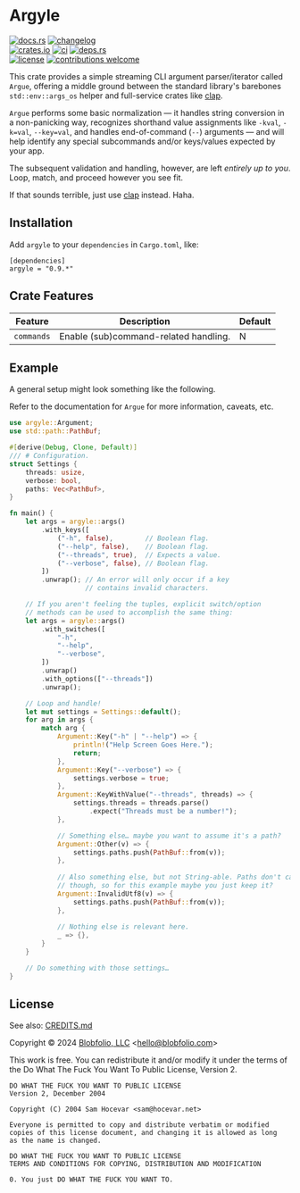 # Argyle

[![docs.rs](https://img.shields.io/docsrs/argyle.svg?style=flat-square&label=docs.rs)](https://docs.rs/argyle/)
[![changelog](https://img.shields.io/crates/v/argyle.svg?style=flat-square&label=changelog&color=9b59b6)](https://github.com/Blobfolio/argyle/blob/master/CHANGELOG.md)<br>
[![crates.io](https://img.shields.io/crates/v/argyle.svg?style=flat-square&label=crates.io)](https://crates.io/crates/argyle)
[![ci](https://img.shields.io/github/actions/workflow/status/Blobfolio/argyle/ci.yaml?style=flat-square&label=ci)](https://github.com/Blobfolio/argyle/actions)
[![deps.rs](https://deps.rs/repo/github/blobfolio/argyle/status.svg?style=flat-square&label=deps.rs)](https://deps.rs/repo/github/blobfolio/argyle)<br>
[![license](https://img.shields.io/badge/license-wtfpl-ff1493?style=flat-square)](https://en.wikipedia.org/wiki/WTFPL)
[![contributions welcome](https://img.shields.io/badge/PRs-welcome-brightgreen.svg?style=flat-square&label=contributions)](https://github.com/Blobfolio/argyle/issues)

This crate provides a simple streaming CLI argument parser/iterator called `Argue`, offering a middle ground between the standard library's barebones `std::env::args_os` helper and full-service crates like [clap](https://crates.io/crates/clap).

`Argue` performs some basic normalization — it handles string conversion in a non-panicking way, recognizes shorthand value assignments like `-kval`, `-k=val`, `--key=val`, and handles end-of-command (`--`) arguments — and will help identify any special subcommands and/or keys/values expected by your app.

The subsequent validation and handling, however, are left _entirely up to you_. Loop, match, and proceed however you see fit.

If that sounds terrible, just use [clap](https://crates.io/crates/clap) instead. Haha.



## Installation

Add `argyle` to your `dependencies` in `Cargo.toml`, like:

```
[dependencies]
argyle = "0.9.*"
```



## Crate Features

| Feature | Description | Default |
| ------- | ----------- | ------- |
| `commands` | Enable (sub)command-related handling. | N |



## Example

A general setup might look something like the following.

Refer to the documentation for `Argue` for more information, caveats, etc.

```rust
use argyle::Argument;
use std::path::PathBuf;

#[derive(Debug, Clone, Default)]
/// # Configuration.
struct Settings {
    threads: usize,
    verbose: bool,
    paths: Vec<PathBuf>,
}

fn main() {
    let args = argyle::args()
        .with_keys([
            ("-h", false),        // Boolean flag.
            ("--help", false),    // Boolean flag.
            ("--threads", true),  // Expects a value.
            ("--verbose", false), // Boolean flag.
        ])
        .unwrap(); // An error will only occur if a key
                   // contains invalid characters.

    // If you aren't feeling the tuples, explicit switch/option
    // methods can be used to accomplish the same thing:
    let args = argyle::args()
        .with_switches([
            "-h",
            "--help",
            "--verbose",
        ])
        .unwrap()
        .with_options(["--threads"])
        .unwrap();

    // Loop and handle!
    let mut settings = Settings::default();
    for arg in args {
        match arg {
            Argument::Key("-h" | "--help") => {
                println!("Help Screen Goes Here.");
                return;
            },
            Argument::Key("--verbose") => {
                settings.verbose = true;
            },
            Argument::KeyWithValue("--threads", threads) => {
                settings.threads = threads.parse()
                    .expect("Threads must be a number!");
            },

            // Something else… maybe you want to assume it's a path?
            Argument::Other(v) => {
                settings.paths.push(PathBuf::from(v));
            },
            
            // Also something else, but not String-able. Paths don't care,
            // though, so for this example maybe you just keep it?
            Argument::InvalidUtf8(v) => {
                settings.paths.push(PathBuf::from(v));
            },
            
            // Nothing else is relevant here.
            _ => {},
        }
    }

    // Do something with those settings…
}
```



## License

See also: [CREDITS.md](CREDITS.md)

Copyright © 2024 [Blobfolio, LLC](https://blobfolio.com) &lt;hello@blobfolio.com&gt;

This work is free. You can redistribute it and/or modify it under the terms of the Do What The Fuck You Want To Public License, Version 2.

    DO WHAT THE FUCK YOU WANT TO PUBLIC LICENSE
    Version 2, December 2004
    
    Copyright (C) 2004 Sam Hocevar <sam@hocevar.net>
    
    Everyone is permitted to copy and distribute verbatim or modified
    copies of this license document, and changing it is allowed as long
    as the name is changed.
    
    DO WHAT THE FUCK YOU WANT TO PUBLIC LICENSE
    TERMS AND CONDITIONS FOR COPYING, DISTRIBUTION AND MODIFICATION
    
    0. You just DO WHAT THE FUCK YOU WANT TO.
